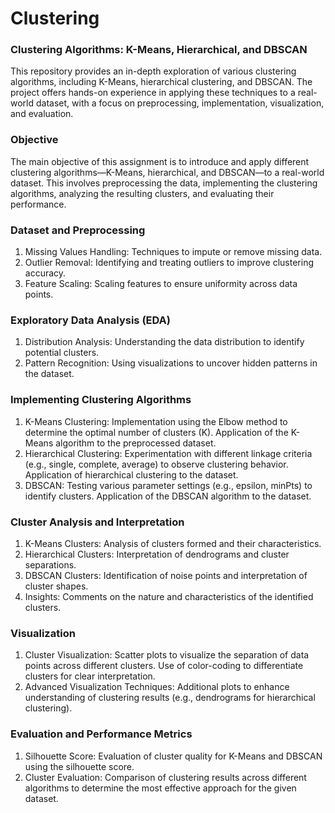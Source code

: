 # Clustering
### Clustering Algorithms: K-Means, Hierarchical, and DBSCAN
This repository provides an in-depth exploration of various clustering algorithms, including K-Means, hierarchical clustering, and DBSCAN. The project offers hands-on experience in applying these techniques to a real-world dataset, with a focus on preprocessing, implementation, visualization, and evaluation.

### Objective
The main objective of this assignment is to introduce and apply different clustering algorithms—K-Means, hierarchical, and DBSCAN—to a real-world dataset. This involves preprocessing the data, implementing the clustering algorithms, analyzing the resulting clusters, and evaluating their performance.

### Dataset and Preprocessing
1. Missing Values Handling: Techniques to impute or remove missing data.
2. Outlier Removal: Identifying and treating outliers to improve clustering accuracy.
3. Feature Scaling: Scaling features to ensure uniformity across data points.
### Exploratory Data Analysis (EDA)
1. Distribution Analysis: Understanding the data distribution to identify potential clusters.
2. Pattern Recognition: Using visualizations to uncover hidden patterns in the dataset.
### Implementing Clustering Algorithms
1. K-Means Clustering:
Implementation using the Elbow method to determine the optimal number of clusters (K).
Application of the K-Means algorithm to the preprocessed dataset.
2. Hierarchical Clustering:
Experimentation with different linkage criteria (e.g., single, complete, average) to observe clustering behavior.
Application of hierarchical clustering to the dataset.
3. DBSCAN:
Testing various parameter settings (e.g., epsilon, minPts) to identify clusters.
Application of the DBSCAN algorithm to the dataset.
### Cluster Analysis and Interpretation
1. K-Means Clusters:
Analysis of clusters formed and their characteristics.
2. Hierarchical Clusters:
Interpretation of dendrograms and cluster separations.
3. DBSCAN Clusters:
Identification of noise points and interpretation of cluster shapes.
4. Insights:
Comments on the nature and characteristics of the identified clusters.
### Visualization
1. Cluster Visualization:
Scatter plots to visualize the separation of data points across different clusters.
Use of color-coding to differentiate clusters for clear interpretation.
2. Advanced Visualization Techniques:
Additional plots to enhance understanding of clustering results (e.g., dendrograms for hierarchical clustering).
### Evaluation and Performance Metrics
1. Silhouette Score:
Evaluation of cluster quality for K-Means and DBSCAN using the silhouette score.
2. Cluster Evaluation:
Comparison of clustering results across different algorithms to determine the most effective approach for the given dataset.
